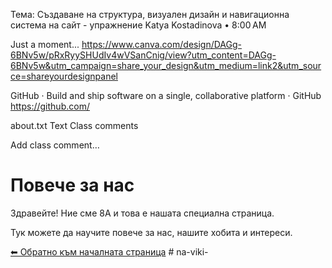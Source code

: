 
Тема: Създаване на структура, визуален дизайн и навигационна система на сайт - упражнение
Katya Kostadinova
•
8:00 AM

Just a moment...
https://www.canva.com/design/DAGg-6BNv5w/pRxRyySHUdIv4wVSanCnig/view?utm_content=DAGg-6BNv5w&utm_campaign=share_your_design&utm_medium=link2&utm_source=shareyourdesignpanel

GitHub · Build and ship software on a single, collaborative platform · GitHub
https://github.com/

about.txt
Text
Class comments

Add class comment…

<!DOCTYPE html>
<html lang="bg">
<head>
    <meta charset="UTF-8">
    <meta name="viewport" content="width=device-width, initial-scale=1.0">
    <title>За мен</title>
</head>
<body>
    <h1>Повече за нас</h1>
    <p>Здравейте! Ние сме 8А и това е нашата специална страница.</p>
    <p>Тук можете да научите повече за нас, нашите хобита и интереси.</p>
    <a href="index.html">⬅ Обратно към началната страница</a>
</body>
</html># na-viki-
